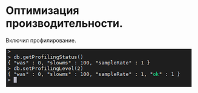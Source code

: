 # Оптимизация производительности.

Включил профилирование.

![alt text](https://github.com/kot-mechanic/mongodb_otus/blob/main/screen/2022-01-14%2017_29_06-Window.png)
